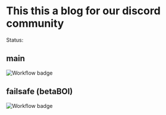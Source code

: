 # This this a blog for our discord community

Status:

## main
![Workflow badge](https://github.com/ShazBoi-Basement/shazpacc-blog/actions/workflows/.github/workflows/runner.yaml/badge.svg)

## failsafe (betaBOI)
 ![Workflow badge](https://github.com/ShazBoi-Basement/shazpacc-blog/actions/workflows/.github/workflows/betaserver.yaml/badge.svg)